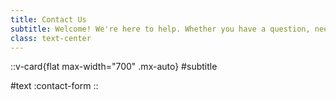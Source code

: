 ```yaml
---
title: Contact Us
subtitle: Welcome! We're here to help. Whether you have a question, need assistance, or just want to share some feedback, we’re always ready to listen. Fill out the form below, and let us make your experience even better. Relax, you're in good hands!
class: text-center
---
```


::v-card{flat max-width="700" .mx-auto}
#subtitle

#text
  :contact-form
::